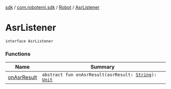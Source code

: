 [sdk](../../../index.md) / [com.robotemi.sdk](../../index.md) / [Robot](../index.md) / [AsrListener](./index.md)

# AsrListener

`interface AsrListener`

### Functions

| Name | Summary |
|---|---|
| [onAsrResult](on-asr-result.md) | `abstract fun onAsrResult(asrResult: `[`String`](https://kotlinlang.org/api/latest/jvm/stdlib/kotlin/-string/index.html)`): `[`Unit`](https://kotlinlang.org/api/latest/jvm/stdlib/kotlin/-unit/index.html) |

